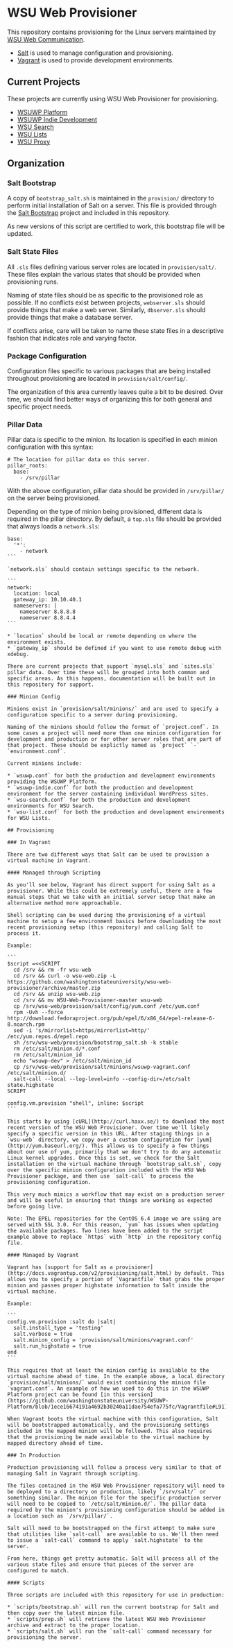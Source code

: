 # WSU Web Provisioner

This repository contains provisioning for the Linux servers maintained by [WSU Web Communication](http://web.wsu.edu).

* [Salt](http://www.saltstack.com/community/) is used to manage configuration and provisioning.
* [Vagrant](http://vagrantup.com) is used to provide development environments.

## Current Projects

These projects are currently using WSU Web Provisioner for provisioning.

* [WSUWP Platform](https://github.com/washingtonstateuniversity/WSUWP-Platform)
* [WSUWP Indie Development](https://github.com/washingtonstateuniversity/WSUWP-Indie-Development)
* [WSU Search](https://github.com/washingtonstateuniversity/wsu-search)
* [WSU Lists](https://github.com/washingtonstateuniversity/wsu-lists)
* [WSU Proxy](https://github.com/washingtonstateuniversity/wsu-proxy)

## Organization

### Salt Bootstrap

A copy of `bootstrap_salt.sh` is maintained in the `provision/` directory to perform initial installation of Salt on a server. This file is provided through the [Salt Bootstrap](https://github.com/saltstack/salt-bootstrap) project and included in this repository.

As new versions of this script are certified to work, this bootstrap file will be updated.

### Salt State Files

All `.sls` files defining various server roles are located in `provision/salt/`. These files explain the various states that should be provided when provisioning runs.

Naming of state files should be as specific to the provisioned role as possible. If no conflicts exist between projects, `webserver.sls` should provide things that make a web server. Similarly, `dbserver.sls` should provide things that make a database server.

If conflicts arise, care will be taken to name these state files in a descriptive fashion that indicates role and varying factor.

### Package Configuration

Configuration files specific to various packages that are being installed throughout provisioning are located in `provision/salt/config/`.

The organization of this area currently leaves quite a bit to be desired. Over time, we should find better ways of organizing this for both general and specific project needs.

### Pillar Data

Pillar data is specific to the minion. Its location is specified in each minion configuration with this syntax:

```
# The location for pillar data on this server.
pillar_roots:
  base:
    - /srv/pillar
```

With the above configuration, pillar data should be provided in `/srv/pillar/` on the server being provisioned.

Depending on the type of minion being provisioned, different data is required in the pillar directory. By default, a `top.sls` file should be provided that always loads a `network.sls`:

````
base:
  '*':
    - network
```

`network.sls` should contain settings specific to the network.

```
network:
  location: local
  gateway_ip: 10.10.40.1
  nameservers: |
    nameserver 8.8.8.8
    nameserver 8.8.4.4
```

* `location` should be local or remote depending on where the environment exists.
* `gateway_ip` should be defined if you want to use remote debug with xdebug.

There are current projects that support `mysql.sls` and `sites.sls` pillar data. Over time these will be grouped into both common and specific areas. As this happens, documentation will be built out in this repository for support.

### Minion Config

Minions exist in `provision/salt/minions/` and are used to specify a configuration specific to a server during provisioning.

Naming of the minions should follow the format of `project.conf`. In some cases a project will need more than one minion configuration for development and production or for other server roles that are part of that project. These should be explictly named as `project` `-` `environment.conf`.

Current minions include:

* `wsuwp.conf` for both the production and development environments providing the WSUWP Platform.
* `wsuwp-indie.conf` for both the production and development environment for the server containing individual WordPress sites.
* `wsu-search.conf` for both the production and development environments for WSU Search.
* `wsu-list.conf` for both the production and development environments for WSU Lists.

## Provisioning

### In Vagrant

There are two different ways that Salt can be used to provision a virtual machine in Vagrant.

#### Managed through Scripting

As you'll see below, Vagrant has direct support for using Salt as a provisioner. While this could be extremely useful, there are a few manual steps that we take with an initial server setup that make an alternative method more approachable.

Shell scripting can be used during the provisioning of a virtual machine to setup a few environment basics before downloading the most recent provisioning setup (this repository) and calling Salt to process it.

Example:

```
$script =<<SCRIPT
  cd /srv && rm -fr wsu-web
  cd /srv && curl -o wsu-web.zip -L https://github.com/washingtonstateuniversity/wsu-web-provisioner/archive/master.zip
  cd /srv && unzip wsu-web.zip
  cd /srv && mv WSU-Web-Provisioner-master wsu-web
  cp /srv/wsu-web/provision/salt/config/yum.conf /etc/yum.conf
  rpm -Uvh --force http://download.fedoraproject.org/pub/epel/6/x86_64/epel-release-6-8.noarch.rpm
  sed -i 's/mirrorlist=https/mirrorlist=http/' /etc/yum.repos.d/epel.repo
  sh /srv/wsu-web/provision/bootstrap_salt.sh -k stable
  rm /etc/salt/minion.d/*.conf
  rm /etc/salt/minion_id
  echo "wsuwp-dev" > /etc/salt/minion_id
  cp /srv/wsu-web/provision/salt/minions/wsuwp-vagrant.conf /etc/salt/minion.d/
  salt-call --local --log-level=info --config-dir=/etc/salt state.highstate
SCRIPT

config.vm.provision "shell", inline: $script
```

This starts by using [cURL](http://curl.haxx.se/) to download the most recent version of the WSU Web Provisioner. Over time we'll likely specify a specific version in this URL. After staging things in a `wsu-web` directory, we copy over a custom configuration for [yum](http://yum.baseurl.org/). This allows us to specify a few things about our use of yum, primarily that we don't try to do any automatic Linux kernel upgrades. Once this is set, we check for the Salt installation on the virtual machine through `bootstrap_salt.sh`, copy over the specific minion configuration included with the WSU Web Provisioner package, and then use `salt-call` to process the provisioning configuration.

This very much mimics a workflow that may exist on a production server and will be useful in ensuring that things are working as expected before going live.

Note: The EPEL repositories for the CentOS 6.4 image we are using are served with SSL 3.0. For this reason, `yum` has issues when updating the available packages. Two lines have been added to the script example above to replace `https` with `http` in the repository config file.

#### Managed by Vagrant

Vagrant has [support for Salt as a provisioner](http://docs.vagrantup.com/v2/provisioning/salt.html) by default. This allows you to specify a portion of `Vagrantfile` that grabs the proper minion and passes proper highstate information to Salt inside the virtual machine.

Example:

```
config.vm.provision :salt do |salt|
  salt.install_type = 'testing'
  salt.verbose = true
  salt.minion_config = 'provision/salt/minions/vagrant.conf'
  salt.run_highstate = true
end
```

This requires that at least the minion config is available to the virtual machine ahead of time. In the example above, a local directory `provision/salt/minions/` would exist containing the minion file `vagrant.conf`. An example of how we used to do this in the WSUWP Platform project can be found [in this version](https://github.com/washingtonstateuniversity/WSUWP-Platform/blob/1ece16674191a4692b30240a11dae754efa775fc/Vagrantfile#L91).

When Vagrant boots the virtual machine with this configuration, Salt will be bootstrapped automatically, and the provisioning settings included in the mapped minion will be followed. This also requires that the provisioning be made available to the virtual machine by mapped directory ahead of time.

### In Production

Production provisioning will follow a process very similar to that of managing Salt in Vagrant through scripting.

The files contained in the WSU Web Provisioner repository will need to be deployed to a directory on production, likely `/srv/salt/` or something similar. The minion file for the specific production server will need to be copied to `/etc/salt/minion.d/`. The pillar data required by the minion's provisioning configuration should be added in a location such as `/srv/pillar/`.

Salt will need to be bootstrapped on the first attempt to make sure that utilities like `salt-call` are available to us. We'll then need to issue a `salt-call` command to apply `salt.highstate` to the server.

From here, things get pretty automatic. Salt will process all of the various state files and ensure that pieces of the server are configured to match.

#### Scripts

Three scripts are included with this repository for use in production:

* `scripts/bootstrap.sh` will run the current bootstrap for Salt and then copy over the latest minion file.
* `scripts/prep.sh` will retrieve the latest WSU Web Provisioner archive and extract to the proper location.
* `scripts/salt.sh` will run the `salt-call` command necessary for provisioning the server.